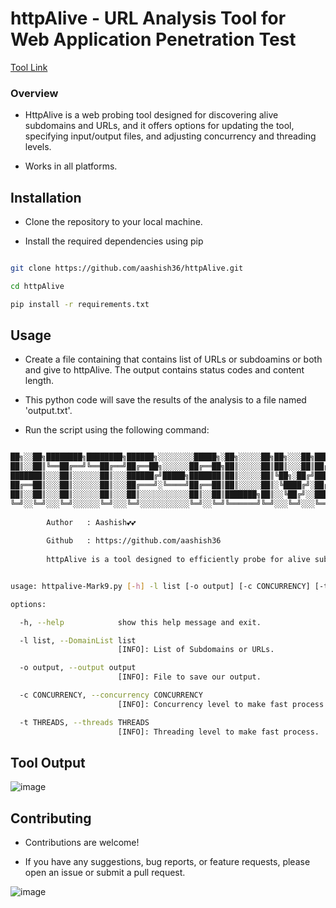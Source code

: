 # httpAlive - URL Analysis Tool for Web Application Penetration Test

[Tool Link](https://github.com/aashishsec/httpAlive/)

### Overview

- HttpAlive is a web probing tool designed for discovering alive subdomains and URLs, and it offers options for updating the tool, specifying input/output files, and adjusting concurrency and threading levels.
    
-  Works in all platforms.


## Installation

- Clone the repository to your local machine.
  
- Install the required dependencies using pip


```bash

git clone https://github.com/aashish36/httpAlive.git

cd httpAlive

pip install -r requirements.txt

```

## Usage

- Create a file containing that contains list of URLs or subdoamins or both and give to httpAlive. The output contains status codes and content length.

- This python code will save the results of the analysis to a file named 'output.txt'.

- Run the script using the following command: 

``` bash

██╗░░██╗████████╗████████╗██████╗░░░░░░░░█████╗░██╗░░░░░██╗██╗░░░██╗███████╗
██║░░██║╚══██╔══╝╚══██╔══╝██╔══██╗░░░░░░██╔══██╗██║░░░░░██║██║░░░██║██╔════╝
███████║░░░██║░░░░░░██║░░░██████╔╝█████╗███████║██║░░░░░██║╚██╗░██╔╝█████╗░░
██╔══██║░░░██║░░░░░░██║░░░██╔═══╝░╚════╝██╔══██║██║░░░░░██║░╚████╔╝░██╔══╝░░
██║░░██║░░░██║░░░░░░██║░░░██║░░░░░░░░░░░██║░░██║███████╗██║░░╚██╔╝░░███████╗
╚═╝░░╚═╝░░░╚═╝░░░░░░╚═╝░░░╚═╝░░░░░░░░░░░╚═╝░░╚═╝╚══════╝╚═╝░░░╚═╝░░░╚══════╝
      
        Author   : Aashish💕💕  
                                              
        Github   : https://github.com/aashish36
          
        httpAlive is a tool designed to efficiently probe for alive subdomains and Urls from a provided list.


usage: httpalive-Mark9.py [-h] -l list [-o output] [-c CONCURRENCY] [-t THREADS]

options:

  -h, --help            show this help message and exit.

  -l list, --DomainList list
                        [INFO]: List of Subdomains or URLs.

  -o output, --output output
                        [INFO]: File to save our output.

  -c CONCURRENCY, --concurrency CONCURRENCY
                        [INFO]: Concurrency level to make fast process.

  -t THREADS, --threads THREADS
                        [INFO]: Threading level to make fast process.

```
## Tool Output

![image](https://github.com/aashishsec/httpAlive/assets/65489287/c15966b3-9795-4e30-b33a-a30b42438614)

## Contributing

- Contributions are welcome!
  
- If you have any suggestions, bug reports, or feature requests, please open an issue or submit a pull request.


![image](https://github.com/aashish36/JSScanner/assets/65489287/70f7e3a8-e95f-429b-9433-89087daad721)

